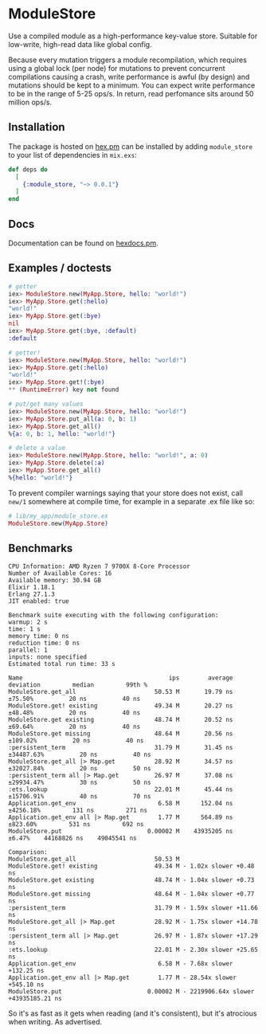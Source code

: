 # ModuleStore

Use a compiled module as a high-performance key-value store. Suitable for low-write, high-read data like global config.

Because every mutation triggers a module recompilation, which requires using a global lock (per node) for mutations to prevent concurrent compilations causing a crash, write performance is awful (by design) and mutations should be kept to a minimum. You can expect write performance to be in the range of 5-25 ops/s. In return, read perfomance sits around 50 million ops/s.

## Installation

The package is hosted on [hex.pm](https://hex.pm/packages/module_store) can be installed by adding `module_store` to your list of dependencies in `mix.exs`:

```elixir
def deps do
  [
    {:module_store, "~> 0.0.1"}
  ]
end
```

## Docs

Documentation can be found on [hexdocs.pm](https://hexdocs.pm/module_store/).

## Examples / doctests

```elixir
# getter
iex> ModuleStore.new(MyApp.Store, hello: "world!")
iex> MyApp.Store.get(:hello)
"world!"
iex> MyApp.Store.get(:bye)
nil
iex> MyApp.Store.get(:bye, :default)
:default

# getter!
iex> ModuleStore.new(MyApp.Store, hello: "world!")
iex> MyApp.Store.get(:hello)
"world!"
iex> MyApp.Store.get!(:bye)
** (RuntimeError) key not found

# put/get many values
iex> ModuleStore.new(MyApp.Store, hello: "world!")
iex> MyApp.Store.put_all(a: 0, b: 1)
iex> MyApp.Store.get_all()
%{a: 0, b: 1, hello: "world!"}

# delete a value
iex> ModuleStore.new(MyApp.Store, hello: "world!", a: 0)
iex> MyApp.Store.delete(:a)
iex> MyApp.Store.get_all()
%{hello: "world!"}
```

To prevent compiler warnings saying that your store does not exist, call `new/1` somewhere at compile time, for example in a separate .ex file like so:

```elixir
# lib/my_app/module_store.ex
ModuleStore.new(MyApp.Store)
```

## Benchmarks

```
CPU Information: AMD Ryzen 7 9700X 8-Core Processor
Number of Available Cores: 16
Available memory: 30.94 GB
Elixir 1.18.1
Erlang 27.1.3
JIT enabled: true

Benchmark suite executing with the following configuration:
warmup: 2 s
time: 1 s
memory time: 0 ns
reduction time: 0 ns
parallel: 1
inputs: none specified
Estimated total run time: 33 s

Name                                         ips        average  deviation         median         99th %
ModuleStore.get_all                      50.53 M       19.79 ns    ±75.50%          20 ns          40 ns
ModuleStore.get! existing                49.34 M       20.27 ns    ±48.48%          20 ns          40 ns
ModuleStore.get existing                 48.74 M       20.52 ns    ±69.64%          20 ns          40 ns
ModuleStore.get missing                  48.64 M       20.56 ns   ±109.02%          20 ns          40 ns
:persistent_term                         31.79 M       31.45 ns ±34487.63%          20 ns          40 ns
ModuleStore.get_all |> Map.get           28.92 M       34.57 ns ±32027.84%          20 ns          50 ns
:persistent_term all |> Map.get          26.97 M       37.08 ns ±29934.47%          30 ns          50 ns
:ets.lookup                              22.01 M       45.44 ns ±15706.91%          40 ns          70 ns
Application.get_env                       6.58 M      152.04 ns  ±4256.18%         131 ns         271 ns
Application.get_env all |> Map.get        1.77 M      564.89 ns   ±823.60%         531 ns         692 ns
ModuleStore.put                        0.00002 M    43935205 ns     ±6.47%    44168826 ns    49045541 ns

Comparison:
ModuleStore.get_all                      50.53 M
ModuleStore.get! existing                49.34 M - 1.02x slower +0.48 ns
ModuleStore.get existing                 48.74 M - 1.04x slower +0.73 ns
ModuleStore.get missing                  48.64 M - 1.04x slower +0.77 ns
:persistent_term                         31.79 M - 1.59x slower +11.66 ns
ModuleStore.get_all |> Map.get           28.92 M - 1.75x slower +14.78 ns
:persistent_term all |> Map.get          26.97 M - 1.87x slower +17.29 ns
:ets.lookup                              22.01 M - 2.30x slower +25.65 ns
Application.get_env                       6.58 M - 7.68x slower +132.25 ns
Application.get_env all |> Map.get        1.77 M - 28.54x slower +545.10 ns
ModuleStore.put                        0.00002 M - 2219906.64x slower +43935185.21 ns
```

So it's as fast as it gets when reading (and it's consistent), but it's atrocious when writing. As advertised.
